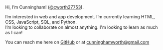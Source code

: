 <html>
<body>

<div>

<!--- name p --->

<p>Hi, I’m Cunningham! (<a href="https://github.com/cworth27753">@cworth27753</a>).</p>

<!--- interests and learning p --->

<p>I’m interested in web and app development. I’m currently learning HTML, CSS, JavaScript, SQL, and Python. 
<br>
I’m looking to collaborate on almost anything. I'm looking to learn as much as I can!</p>

<!--- contact p: add a-tag w/ href to GitHub profile and a-tag w/ mailto to personal email --->

<p>You can reach me here on <a href="https://github.com/cworth27753">GitHub</a> or at <a href="mailto:cunninghamworth@gmail.com">cunninghamworth@gmail.com</p>

<!--- keep this original message:
cworth27753/cworth27753 is a ✨ special ✨ repository because its `README.md` (this file) appears on your GitHub profile.
You can click the Preview link to take a look at your changes.
--->

</body>
</html>
